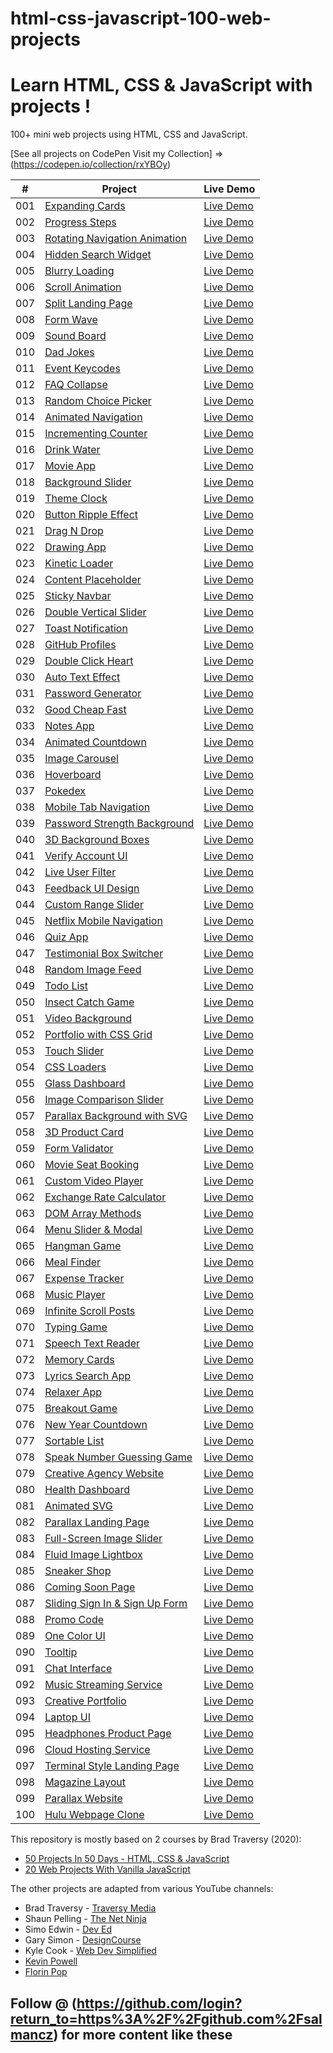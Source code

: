 # html-css-javascript-100-web-projects

# Learn HTML, CSS & JavaScript with projects ! 

100+ mini web projects using HTML, CSS and JavaScript.

[See all projects on CodePen Visit my Collection] => (https://codepen.io/collection/rxYBOy)

|  #  | Project                                                                | Live Demo                                            |
| :-: | ---------------------------------------------------------------------- | ---------------------------------------------------- |
| 001 | [Expanding Cards](001-expanding%20cards)                               | [Live Demo](https://codepen.io/salmancz/pen/PoeMMYb) |
| 002 | [Progress Steps](002-progress%20steps)                                 | [Live Demo](https://codepen.io/salmancz/pen/xxjvvGN) |
| 003 | [Rotating Navigation Animation](003-rotating%20navigation)             | [Live Demo](https://codepen.io/salmancz/pen/xxjvvwo) |
| 004 | [Hidden Search Widget](004-hidden%20search%20widget)                   | [Live Demo]()                                        |
| 005 | [Blurry Loading](005-blurry%20loading)                                 | [Live Demo]()                                        |
| 006 | [Scroll Animation](006-scroll%20animation)                             | [Live Demo]()                                        |
| 007 | [Split Landing Page](007-split%20landing%20page)                       | [Live Demo]()                                        |
| 008 | [Form Wave](008-form%20wave%20animation)                               | [Live Demo]()                                        |
| 009 | [Sound Board](009-sound%20board)                                       | [Live Demo]()                                        |
| 010 | [Dad Jokes](010-dad%20jokes)                                           | [Live Demo]()                                        |
| 011 | [Event Keycodes](011-event%20KeyCodes)                                 | [Live Demo]()                                        |
| 012 | [FAQ Collapse](012-FAQ%20collapse)                                     | [Live Demo]()                                        |
| 013 | [Random Choice Picker](013-random%20choice%20picker)                   | [Live Demo]()                                        |
| 014 | [Animated Navigation](014-animated%20navigation)                       | [Live Demo]()                                        |
| 015 | [Incrementing Counter](015-incrementing%20counter)                     | [Live Demo]()                                        |
| 016 | [Drink Water](016-drink%20water)                                       | [Live Demo]()                                        |
| 017 | [Movie App](017-movie%20app)                                           | [Live Demo]()                                        |
| 018 | [Background Slider](018-background%20slider)                           | [Live Demo]()                                        |
| 019 | [Theme Clock](019-theme%20clock)                                       | [Live Demo]()                                        |
| 020 | [Button Ripple Effect](020-button%20ripple%20effect)                   | [Live Demo]()                                        |
| 021 | [Drag N Drop](021-drag%20n%20drop)                                     | [Live Demo]()                                        |
| 022 | [Drawing App](022-drawing%20app)                                       | [Live Demo]()                                        |
| 023 | [Kinetic Loader](023-kinetic%20loader)                                 | [Live Demo]()                                        |
| 024 | [Content Placeholder](024-content%20placeholder)                       | [Live Demo]()                                        |
| 025 | [Sticky Navbar](025-sticky%20navigation)                               | [Live Demo]()                                        |
| 026 | [Double Vertical Slider](026-double%20vertical%20slider)               | [Live Demo]()                                        |
| 027 | [Toast Notification](027-toast%20notification)                         | [Live Demo]()                                        |
| 028 | [GitHub Profiles](028-github%20profiles)                               | [Live Demo]()                                        |
| 029 | [Double Click Heart](029-double%20click%20heart)                       | [Live Demo]()                                        |
| 030 | [Auto Text Effect](030-auto%20text%20effect)                           | [Live Demo]()                                        |
| 031 | [Password Generator](031-password%20generator)                         | [Live Demo]()                                        |
| 032 | [Good Cheap Fast](032-good%20cheap%20fast)                             | [Live Demo]()                                        |
| 033 | [Notes App](033-notes%20app)                                           | [Live Demo]()                                        |
| 034 | [Animated Countdown](034-animated%20countdown)                         | [Live Demo]()                                        |
| 035 | [Image Carousel](035-image%20carousel)                                 | [Live Demo]()                                        |
| 036 | [Hoverboard](036-hoverboard)                                           | [Live Demo]()                                        |
| 037 | [Pokedex](037-pokedex)                                                 | [Live Demo]()                                        |
| 038 | [Mobile Tab Navigation](038-mobile%20tab%20navigation)                 | [Live Demo]()                                        |
| 039 | [Password Strength Background](039-password%20strength%20background)   | [Live Demo]()                                        |
| 040 | [3D Background Boxes](040-3d%20boxes%20background)                     | [Live Demo]()                                        |
| 041 | [Verify Account UI](041-verify%20account%20UI)                         | [Live Demo]()                                        |
| 042 | [Live User Filter](042-live%20user%20filter)                           | [Live Demo]()                                        |
| 043 | [Feedback UI Design](043-feedback%20UI%20design)                       | [Live Demo]()                                        |
| 044 | [Custom Range Slider](044-custom%20range%20slider)                     | [Live Demo]()                                        |
| 045 | [Netflix Mobile Navigation](045-netflix%20mobile%20navigation)         | [Live Demo]()                                        |
| 046 | [Quiz App](046-quiz%20app)                                             | [Live Demo]()                                        |
| 047 | [Testimonial Box Switcher](047-testimonial%20box%20switcher)           | [Live Demo]()                                        |
| 048 | [Random Image Feed](048-random%20image%20generator)                    | [Live Demo]()                                        |
| 049 | [Todo List](049-todo%20list)                                           | [Live Demo]()                                        |
| 050 | [Insect Catch Game](050-insect%20catch%20game)                         | [Live Demo]()                                        |
| 051 | [Video Background](051-video%20background)                             | [Live Demo]()                                        |
| 052 | [Portfolio with CSS Grid](052-portfolio%20grid)                        | [Live Demo]()                                        |
| 053 | [Touch Slider](053-touch%20slider)                                     | [Live Demo]()                                        |
| 054 | [CSS Loaders](054-css%20loaders)                                       | [Live Demo]()                                        |
| 055 | [Glass Dashboard](055-glass%20dashboard)                               | [Live Demo]()                                        |
| 056 | [Image Comparison Slider](056-image%20comparison%20slider)             | [Live Demo]()                                        |
| 057 | [Parallax Background with SVG](057-parallax%20background%20svg)        | [Live Demo]()                                        |
| 058 | [3D Product Card](058-3D%20product%20card)                             | [Live Demo]()                                        |
| 059 | [Form Validator](059-form%20validator)                                 | [Live Demo]()                                        |
| 060 | [Movie Seat Booking](060-movie%20seat%20booking)                       | [Live Demo]()                                        |
| 061 | [Custom Video Player](061-custom%20video%20player)                     | [Live Demo]()                                        |
| 062 | [Exchange Rate Calculator](062-exchange%20rate%20calculator)           | [Live Demo]()                                        |
| 063 | [DOM Array Methods](063-DOM%20array%20methods)                         | [Live Demo]()                                        |
| 064 | [Menu Slider & Modal](064-menu%20slider%20modal)                       | [Live Demo]()                                        |
| 065 | [Hangman Game](065-hangman%20game)                                     | [Live Demo]()                                        |
| 066 | [Meal Finder](066-meal%20finder)                                       | [Live Demo]()                                        |
| 067 | [Expense Tracker](067-expense%20tracker)                               | [Live Demo]()                                        |
| 068 | [Music Player](068-music%20player)                                     | [Live Demo]()                                        |
| 069 | [Infinite Scroll Posts](069-infinite%20scroll%20posts)                 | [Live Demo]()                                        |
| 070 | [Typing Game](070-typing%20game)                                       | [Live Demo]()                                        |
| 071 | [Speech Text Reader](071-speech%20text%20reader)                       | [Live Demo]()                                        |
| 072 | [Memory Cards](072-memory%20cards)                                     | [Live Demo]()                                        |
| 073 | [Lyrics Search App](073-lyrics%20search%20app)                         | [Live Demo]()                                        |
| 074 | [Relaxer App](074-relaxer%20app)                                       | [Live Demo]()                                        |
| 075 | [Breakout Game](075-breakout%20game)                                   | [Live Demo]()                                        |
| 076 | [New Year Countdown](076-new%20year%20countdown)                       | [Live Demo]()                                        |
| 077 | [Sortable List](077-sortable%20list)                                   | [Live Demo]()                                        |
| 078 | [Speak Number Guessing Game](078-speak%20number%20guessing%20game)     | [Live Demo]()                                        |
| 079 | [Creative Agency Website](079-creative%20agency%20website)             | [Live Demo]()                                        |
| 080 | [Health Dashboard](080-health%20dashboard)                             | [Live Demo]()                                        |
| 081 | [Animated SVG](081-animated%20SVG)                                     | [Live Demo]()                                        |
| 082 | [Parallax Landing Page](082-parallax%20landing%20page)                 | [Live Demo]()                                        |
| 083 | [Full-Screen Image Slider](083-full%20screen%20image%20slider)         | [Live Demo]()                                        |
| 084 | [Fluid Image Lightbox](084-fluid%20image%20lightbox)                   | [Live Demo]()                                        |
| 085 | [Sneaker Shop](085-sneaker%20shop)                                     | [Live Demo]()                                        |
| 086 | [Coming Soon Page](086-coming%20soon%20page)                           | [Live Demo]()                                        |
| 087 | [Sliding Sign In & Sign Up Form](087-sliding%20signin%20signup%20form) | [Live Demo]()                                        |
| 088 | [Promo Code](088-promo%20code)                                         | [Live Demo]()                                        |
| 089 | [One Color UI](089-one%20color%20UI)                                   | [Live Demo]()                                        |
| 090 | [Tooltip](090-tooltip)                                                 | [Live Demo]()                                        |
| 091 | [Chat Interface](091-chat%20interface)                                 | [Live Demo]()                                        |
| 092 | [Music Streaming Service](092-music%20streaming%20service)             | [Live Demo]()                                        |
| 093 | [Creative Portfolio](093-creative%20portfolio)                         | [Live Demo]()                                        |
| 094 | [Laptop UI](094-laptop%20UI)                                           | [Live Demo]()                                        |
| 095 | [Headphones Product Page](095-headphones%20product%20page)             | [Live Demo]()                                        |
| 096 | [Cloud Hosting Service](096-cloud%20hosting%20service)                 | [Live Demo]()                                        |
| 097 | [Terminal Style Landing Page](097-terminal%20style%20landing%20page)   | [Live Demo]()                                        |
| 098 | [Magazine Layout](098-magazine%20layout)                               | [Live Demo]()                                        |
| 099 | [Parallax Website](099-parallax%20website)                             | [Live Demo]()                                        |
| 100 | [Hulu Webpage Clone](100-hulu%20webpage%20clone)                       | [Live Demo]()                                        |

This repository is mostly based on 2 courses by Brad Traversy (2020):

- [50 Projects In 50 Days - HTML, CSS & JavaScript](https://www.udemy.com/course/50-projects-50-days/)
- [20 Web Projects With Vanilla JavaScript](https://www.udemy.com/course/web-projects-with-vanilla-javascript/)

The other projects are adapted from various YouTube channels:

- Brad Traversy - [Traversy Media](https://www.youtube.com/channel/UC29ju8bIPH5as8OGnQzwJyA)
- Shaun Pelling - [The Net Ninja](https://www.youtube.com/channel/UCW5YeuERMmlnqo4oq8vwUpg)
- Simo Edwin - [Dev Ed](https://www.youtube.com/channel/UClb90NQQcskPUGDIXsQEz5Q)
- Gary Simon - [DesignCourse](https://www.youtube.com/channel/UCVyRiMvfUNMA1UPlDPzG5Ow)
- Kyle Cook - [Web Dev Simplified](https://www.youtube.com/channel/UCFbNIlppjAuEX4znoulh0Cw)
- [Kevin Powell](https://www.youtube.com/channel/UCJZv4d5rbIKd4QHMPkcABCw)
- [Florin Pop](https://www.youtube.com/channel/UCeU-1X402kT-JlLdAitxSMA)

## Follow @ (https://github.com/login?return_to=https%3A%2F%2Fgithub.com%2Fsalmancz) for more content like these
